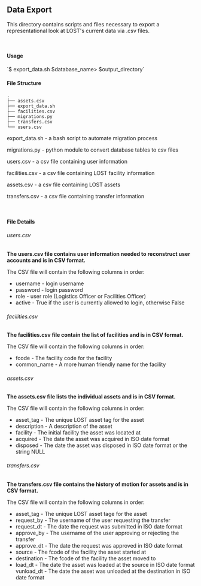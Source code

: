 <h2>Data Export</h2>
<p>This directory contains scripts and files necessary to export a representational look at LOST's current data via .csv files.<p>

<br>

<h4>Usage</h4>
`$ export_data.sh $database_name> $output_directory`

<br>

<h4>File Structure</h4>

```
.
├── assets.csv
├── export_data.sh
├── facilities.csv
├── migrations.py
├── transfers.csv
└── users.csv
```

export_data.sh - a bash script to automate migration process

migrations.py - python module to convert database tables to csv files

users.csv - a csv file containing user information

facilities.csv - a csv file containing LOST facility information

assets.csv - a csv file containing LOST assets

transfers.csv - a csv file containing transfer information

<br>

<h4>File Details</h4>
<h6>users.csv</h6>
<b>The users.csv file contains user information needed to reconstruct user accounts and is in CSV format.</b>

The CSV file will contain the following columns in order:
<br>
<ul>
    <li>username - login username
    <li>password - login password
    <li>role - user role (Logistics Officer or Facilities Officer)
    <li>active - True if the user is currently allowed to login, otherwise False
</ul>

<h6>facilities.csv</h6>
<b>The facilities.csv file contain the list of facilities and is in CSV format.</b> 

The CSV file will contain the following columns in order:
<br>
<ul>
    <li>fcode - The facility code for the facility
    <li>common_name - A more human friendly name for the facility
</ul>

<h6>assets.csv</h6>
<b>The assets.csv file lists the individual assets and is in CSV format.</b>

The CSV file will contain the following columns in order:

<ul>
    <li>asset_tag - The unique LOST asset tag for the asset
    <li>description - A description of the asset
    <li>facility - The initial facility the asset was located at
    <li>acquired - The date the asset was acquired in ISO date format
    <li>disposed - The date the asset was disposed in ISO date format or the string NULL
</ul>

<h6>transfers.csv</h6>
<b>The transfers.csv file contains the history of motion for assets and is in CSV format.</b>

The CSV file will contain the following columns in order:

<ul>
    <li>asset_tag - The unique LOST asset tage for the asset
    <li>request_by - The username of the user requesting the transfer
    <li>request_dt - The date the request was submitted in ISO date format
    <li>approve_by - The username of the user approving or rejecting the transfer
    <li>approve_dt - The date the request was approved in ISO date format
    <li>source - The fcode of the facility the asset started at
    <li>destination - The fcode of the facility the asset moved to
    <li>load_dt - The date the asset was loaded at the source in ISO date format
    vunload_dt - The date the asset was unloaded at the destination in ISO date format
</ul>
